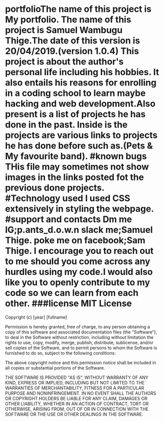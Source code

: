 # portfolioThe name of this project is My portfolio. The name of this project is Samuel Wambugu Thige.The date of this version is 20/04/2019.(version 1.0.4) This project is about the author's personal life including his hobbies. It also entails his reasons for enrolling in a coding school to learn maybe hacking and web development.Also present is a list of projects he has done in the past. Inside is the projects are various links to projects he has done before such as.(Pets & My favourite band). #known bugs THis file may sometimes not show images in the links posted fot the previous done projects. #Technology used I used CSS extensively in styling the webpage. #support and contacts Dm me IG;p.ants_d.o.w.n slack me;Samuel Thige. poke me on facebook;Sam Thige. I encourage you to reach out to me should you come across any hurdles using my code.I would also like you to openly contribute to my code so we can learn from each other. ###license MIT License

Copyright (c) [year] [fullname]

Permission is hereby granted, free of charge, to any person obtaining a copy of this software and associated documentation files (the "Software"), to deal in the Software without restriction, including without limitation the rights to use, copy, modify, merge, publish, distribute, sublicense, and/or sell copies of the Software, and to permit persons to whom the Software is furnished to do so, subject to the following conditions:

The above copyright notice and this permission notice shall be included in all copies or substantial portions of the Software.

THE SOFTWARE IS PROVIDED "AS IS", WITHOUT WARRANTY OF ANY KIND, EXPRESS OR IMPLIED, INCLUDING BUT NOT LIMITED TO THE WARRANTIES OF MERCHANTABILITY, FITNESS FOR A PARTICULAR PURPOSE AND NONINFRINGEMENT. IN NO EVENT SHALL THE AUTHORS OR COPYRIGHT HOLDERS BE LIABLE FOR ANY CLAIM, DAMAGES OR OTHER LIABILITY, WHETHER IN AN ACTION OF CONTRACT, TORT OR OTHERWISE, ARISING FROM, OUT OF OR IN CONNECTION WITH THE SOFTWARE OR THE USE OR OTHER DEALINGS IN THE SOFTWARE.

